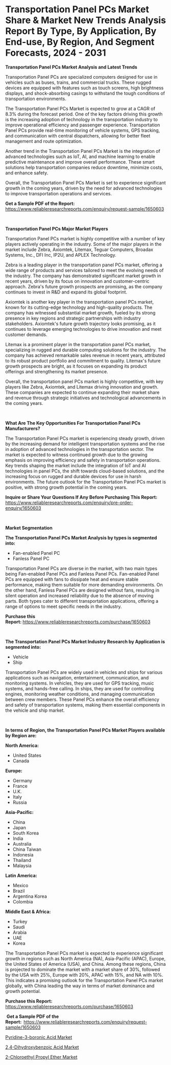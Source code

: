 <p><h1>Transportation Panel PCs Market Share & Market New Trends Analysis Report By Type, By Application, By End-use, By Region, And Segment Forecasts, 2024 - 2031</h1></p><p><strong>Transportation Panel PCs Market Analysis and Latest Trends</strong></p>
<p><p>Transportation Panel PCs are specialized computers designed for use in vehicles such as buses, trains, and commercial trucks. These rugged devices are equipped with features such as touch screens, high brightness displays, and shock-absorbing casings to withstand the tough conditions of transportation environments.</p><p>The Transportation Panel PCs Market is expected to grow at a CAGR of 8.3% during the forecast period. One of the key factors driving this growth is the increasing adoption of technology in the transportation industry to improve operational efficiency and passenger experience. Transportation Panel PCs provide real-time monitoring of vehicle systems, GPS tracking, and communication with central dispatchers, allowing for better fleet management and route optimization.</p><p>Another trend in the Transportation Panel PCs Market is the integration of advanced technologies such as IoT, AI, and machine learning to enable predictive maintenance and improve overall performance. These smart solutions help transportation companies reduce downtime, minimize costs, and enhance safety.</p><p>Overall, the Transportation Panel PCs Market is set to experience significant growth in the coming years, driven by the need for advanced technologies to improve transportation operations and services.</p></p>
<p><strong>Get a Sample PDF of the Report:&nbsp;</strong> <a href="https://www.reliableresearchreports.com/enquiry/request-sample/1650603">https://www.reliableresearchreports.com/enquiry/request-sample/1650603</a></p>
<p>&nbsp;</p>
<p><strong>Transportation Panel PCs Major Market Players</strong></p>
<p><p>Transportation Panel PCs market is highly competitive with a number of key players actively operating in the industry. Some of the major players in the market include Zebra, Axiomtek, Litemax, Teguar Computers, Broadax Systems, Inc., DFI Inc, IP2U, and APLEX Technology.</p><p>Zebra is a leading player in the transportation panel PCs market, offering a wide range of products and services tailored to meet the evolving needs of the industry. The company has demonstrated significant market growth in recent years, driven by its focus on innovation and customer-centric approach. Zebra's future growth prospects are promising, as the company continues to invest in R&D and expand its global footprint.</p><p>Axiomtek is another key player in the transportation panel PCs market, known for its cutting-edge technology and high-quality products. The company has witnessed substantial market growth, fueled by its strong presence in key regions and strategic partnerships with industry stakeholders. Axiomtek's future growth trajectory looks promising, as it continues to leverage emerging technologies to drive innovation and meet customer demands.</p><p>Litemax is a prominent player in the transportation panel PCs market, specializing in rugged and durable computing solutions for the industry. The company has achieved remarkable sales revenue in recent years, attributed to its robust product portfolio and commitment to quality. Litemax's future growth prospects are bright, as it focuses on expanding its product offerings and strengthening its market presence.</p><p>Overall, the transportation panel PCs market is highly competitive, with key players like Zebra, Axiomtek, and Litemax driving innovation and growth. These companies are expected to continue expanding their market share and revenue through strategic initiatives and technological advancements in the coming years.</p></p>
<p>&nbsp;</p>
<p><strong>What Are The Key Opportunities For Transportation Panel PCs Manufacturers?</strong></p>
<p><p>The Transportation Panel PCs market is experiencing steady growth, driven by the increasing demand for intelligent transportation systems and the rise in adoption of advanced technologies in the transportation sector. The market is expected to witness continued growth due to the growing emphasis on improving efficiency and safety in transportation operations. Key trends shaping the market include the integration of IoT and AI technologies in panel PCs, the shift towards cloud-based solutions, and the increasing focus on rugged and durable devices for use in harsh environments. The future outlook for the Transportation Panel PCs market is positive, with strong growth potential in the coming years.</p></p>
<p><strong>Inquire or Share Your Questions If Any Before Purchasing This Report:</strong> <a href="https://www.reliableresearchreports.com/enquiry/pre-order-enquiry/1650603">https://www.reliableresearchreports.com/enquiry/pre-order-enquiry/1650603</a></p>
<p>&nbsp;</p>
<p><strong>Market Segmentation</strong></p>
<p><strong>The Transportation Panel PCs Market Analysis by types is segmented into:</strong></p>
<p><ul><li>Fan-enabled Panel PC</li><li>Fanless Panel PC</li></ul></p>
<p><p>Transportation Panel PCs are diverse in the market, with two main types being Fan-enabled Panel PCs and Fanless Panel PCs. Fan-enabled Panel PCs are equipped with fans to dissipate heat and ensure stable performance, making them suitable for more demanding environments. On the other hand, Fanless Panel PCs are designed without fans, resulting in silent operation and increased reliability due to the absence of moving parts. Both types cater to different transportation applications, offering a range of options to meet specific needs in the industry.</p></p>
<p><strong>Purchase this Report:&nbsp;</strong><a href="https://www.reliableresearchreports.com/purchase/1650603">https://www.reliableresearchreports.com/purchase/1650603</a></p>
<p>&nbsp;</p>
<p><strong>The Transportation Panel PCs Market Industry Research by Application is segmented into:</strong></p>
<p><ul><li>Vehicle</li><li>Ship</li></ul></p>
<p><p>Transportation Panel PCs are widely used in vehicles and ships for various applications such as navigation, entertainment, communication, and monitoring systems. In vehicles, they are used for GPS tracking, music systems, and hands-free calling. In ships, they are used for controlling engines, monitoring weather conditions, and managing communication between crew members. These Panel PCs enhance the overall efficiency and safety of transportation systems, making them essential components in the vehicle and ship market.</p></p>
<p>&nbsp;</p>
<p><strong>In terms of Region, the Transportation Panel PCs Market Players available by Region are:</strong></p>
<p>
    <p> <strong> North America: </strong>
        <ul>
            <li>United States</li>
            <li>Canada</li>
        </ul>
        </p> 
    <p> <strong> Europe: </strong>
        <ul>
            <li>Germany</li>
            <li>France</li>
            <li>U.K.</li>
            <li>Italy</li>
            <li>Russia</li>
        </ul>
        </p> 
    <p> <strong> Asia-Pacific: </strong>
        <ul>
            <li>China</li>
            <li>Japan</li>
            <li>South Korea</li>
            <li>India</li>
            <li>Australia</li>
            <li>China Taiwan</li>
            <li>Indonesia</li>
            <li>Thailand</li>
            <li>Malaysia</li>
        </ul>
        </p> 
    <p> <strong> Latin America: </strong>
        <ul>
            <li>Mexico</li>
            <li>Brazil</li>
            <li>Argentina Korea</li>
            <li>Colombia</li>
        </ul>
        </p> 
    <p> <strong> Middle East & Africa: </strong>
        <ul>
            <li>Turkey</li>
            <li>Saudi</li>
            <li>Arabia</li>
            <li>UAE</li>
            <li>Korea</li>
        </ul>
    </p>
    </p>
<p><p>The Transportation Panel PCs market is expected to experience significant growth in regions such as North America (NA), Asia-Pacific (APAC), Europe, the United States of America (USA), and China. Among these regions, China is projected to dominate the market with a market share of 30%, followed by the USA with 25%, Europe with 20%, APAC with 15%, and NA with 10%. This indicates a promising outlook for the Transportation Panel PCs market globally, with China leading the way in terms of market dominance and growth potential.</p></p>
<p><strong>Purchase this Report: </strong><a href="https://www.reliableresearchreports.com/purchase/1650603">https://www.reliableresearchreports.com/purchase/1650603</a></p>
<p>&nbsp;<strong>Get a Sample PDF of the Report:&nbsp;&nbsp;</strong><a href="https://www.reliableresearchreports.com/enquiry/request-sample/1650603">https://www.reliableresearchreports.com/enquiry/request-sample/1650603</a></p>
<p><strong></strong></p>
<p><p><a href="https://github.com/ruddyyedelwadw/Market-Research-Report-List-1/blob/main/pyridine-3-boronic-acid-market.md">Pyridine-3-boronic Acid Market</a></p><p><a href="https://github.com/jaidynmorantestelletmjzya/Market-Research-Report-List-1/blob/main/24-dihydroxybenzoic-acid-market.md">2,4-Dihydroxybenzoic Acid Market</a></p><p><a href="https://github.com/juniordelafrance/Market-Research-Report-List-1/blob/main/2-chloroethyl-propyl-ether-market.md">2-Chloroethyl Propyl Ether Market</a></p></p>
